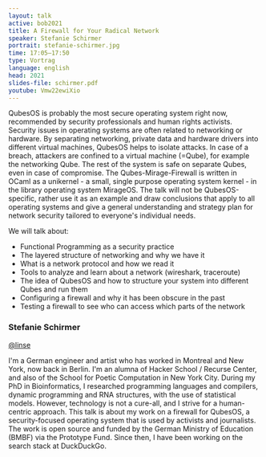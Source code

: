 ```yaml
---
layout: talk
active: bob2021
title: A Firewall for Your Radical Network
speaker: Stefanie Schirmer
portrait: stefanie-schirmer.jpg
time: 17:05–17:50
type: Vortrag
language: english
head: 2021
slides-file: schirmer.pdf
youtube: Vmw22ewiXio
---
```


QubesOS is probably the most secure operating system right now,
recommended by security professionals and human rights activists.
Security issues in operating systems are often related to networking
or hardware. By separating networking, private data and hardware
drivers into different virtual machines, QubesOS helps to isolate
attacks. In case of a breach, attackers are confined to a virtual
machine (=Qube), for example the networking Qube. The rest of the
system is safe on separate Qubes, even in case of compromise.
The Qubes-Mirage-Firewall is written in OCaml as a unikernel - a
small, single purpose operating system kernel - in the library
operating system MirageOS. The talk will not be QubesOS-specific,
rather use it as an example and draw conclusions that apply to all
operating systems and give a general understanding and strategy plan
for network security tailored to everyone's individual needs.

We will talk about:

- Functional Programming as a security practice
- The layered structure of networking and why we have it
- What is a network protocol and how we read it
- Tools to analyze and learn about a network (wireshark, traceroute)
- The idea of QubesOS and how to structure your system into different
Qubes and run them
- Configuring a firewall and why it has been obscure in the past
- Testing a firewall to see who can access which parts of the network

### Stefanie Schirmer

[@linse](http://www.twitter.com/linse)

I'm a German engineer and artist who has worked in Montreal and New
York, now back in Berlin. I'm an alumna of Hacker School / Recurse
Center, and also of the School for Poetic Computation in New York
City. During my PhD in Bioinformatics, I researched programming
languages and compilers, dynamic programming and RNA structures, with
the use of statistical models. However, technology is not a cure-all,
and I strive for a human-centric approach. This talk is about my work
on a firewall for QubesOS, a security-focused operating system that is
used by activists and journalists. The work is open source and funded
by the German Ministry of Education (BMBF) via the Prototype Fund.
Since then, I have been working on the search stack at DuckDuckGo.


